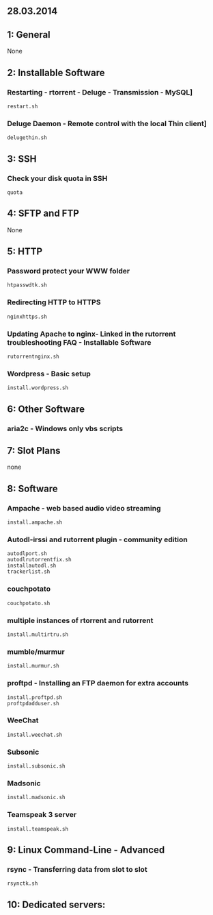 
28.03.2014
---

1: General
---

None

2: Installable Software
---

### Restarting - rtorrent - Deluge - Transmission - MySQL]

    restart.sh

### Deluge Daemon - Remote control with the local Thin client]

    delugethin.sh

3: SSH
---

### Check your disk quota in SSH

    quota

4: SFTP and FTP
---

None

5: HTTP
---

### Password protect your WWW folder

    htpasswdtk.sh

### Redirecting HTTP to HTTPS

    nginxhttps.sh

### Updating Apache to nginx- Linked in the rutorrent troubleshooting FAQ - Installable Software

    rutorrentnginx.sh

### Wordpress - Basic setup

    install.wordpress.sh

6: Other Software
---

### aria2c - Windows only vbs scripts

7: Slot Plans
---

none

8: Software
---

### Ampache - web based audio video streaming

    install.ampache.sh

### Autodl-irssi and rutorrent plugin - community edition

    autodlport.sh
    autodlrutorrentfix.sh
    installautodl.sh
    trackerlist.sh

### couchpotato

    couchpotato.sh

### multiple instances of rtorrent and rutorrent

    install.multirtru.sh

### mumble/murmur

    install.murmur.sh

### proftpd - Installing an FTP daemon for extra accounts

    install.proftpd.sh
    proftpdadduser.sh

### WeeChat

    install.weechat.sh

### Subsonic

    install.subsonic.sh

### Madsonic 

    install.madsonic.sh

### Teamspeak 3 server

    install.teamspeak.sh

9: Linux Command-Line - Advanced
---

### rsync - Transferring data from slot to slot

    rsynctk.sh

10: Dedicated servers:
---